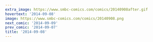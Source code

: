 ```yaml
---
extra_image: https://www.smbc-comics.com/comics/20140908after.gif
hovertext: '2014-09-08'
image: https://www.smbc-comics.com/comics/20140908.png
next_comic: '2014-09-09'
prev_comic: '2014-09-07'
title: '2014-09-08'
---
```


